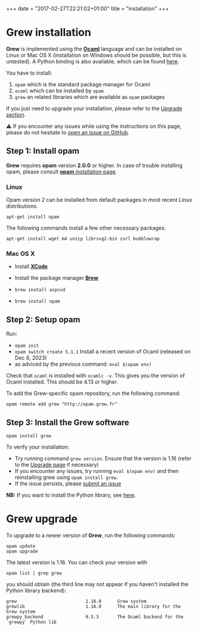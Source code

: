 +++
date = "2017-02-27T22:21:02+01:00"
title = "installation"
+++

# Grew installation

**Grew** is implemented using the **[Ocaml](http://ocaml.org)** language and can be installed on Linux or Mac OS&nbsp;X (installation on Windows should be possible, but this is untested).
A Python binding is also available, which can be found [here](../python).

You have to install:

 1. `opam` which is the standard package manager for Ocaml
 1. `ocaml` which can be installed by `opam`
 1. `grew` an related libraries which are available as `opam` packages

If you just need to upgrade your installation, please refer to the [Upgrade section](./#grew-upgrade).

:warning: If you encounter any issues while using the instructions on this page, please do not hesitate to [open an issue on GitHub](https://github.com/grew-nlp/grew/issues/new).


## Step 1: Install opam


**Grew** requires **opam** version **2.0.0** or higher.
In case of trouble installing opam, please consult [**opam** installation page](https://opam.ocaml.org/doc/Install.html).


### Linux
Opam version 2 can be installed from default packages in most recent Linux distributions.

```
apt-get install opam
```

The following commands install a few other necessary packages:

```
apt-get install wget m4 unzip librsvg2-bin curl bubblewrap
```

### Mac OS&nbsp;X
  * Install **[XCode](https://developer.apple.com/xcode/)**
  * Install the package manager **[Brew](https://brew.sh/)**

  * `brew install aspcud`
  * `brew install opam`

## Step 2: Setup opam

Run: 
  * `opam init`
  * `opam switch create 5.1.1` Install a recent version of Ocaml (released on Dec 8, 2023)
  * as adviced by the previous command: `eval $(opam env)`

Check that `ocaml` is installed with `ocamlc -v`.
This gives you the version of Ocaml installed.
This should be 4.13 or higher.

To add the Grew-specific opam repository, run the following command:

```
opam remote add grew "http://opam.grew.fr"
```

## Step 3: Install the Grew software


```
opam install grew
```

To verify your installation:

  * Try running command `grew version`. Ensure that the version is 1.16 (refer to the [Upgrade page](../upgrade) if necessary)
  * If you encounter any issues, try running `eval $(opam env)` and then reinstalling grew using `opam install grew`.
  * If the issue persists, please [submit an issue](https://github.com/grew-nlp/grew/issues/new)

**NB:** If you want to install the Python library, see [here](../python).

# Grew upgrade

To upgrade to a newer version of **Grew**, run the following commands:

```
opam update
opam upgrade
```

The latest version is 1.16. You can check your version with

```
opam list | grep grew
```

you should obtain (the third line may not appear if you haven't installed the Python library backend):

```
grew                          1.16.0      Grew system
grewlib                       1.16.0      The main library for the Grew system
grewpy_backend                0.5.3       The Ocaml backend for the `grewpy` Python lib
```
